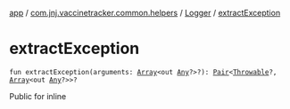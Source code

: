 [app](../../index.md) / [com.jnj.vaccinetracker.common.helpers](../index.md) / [Logger](index.md) / [extractException](./extract-exception.md)

# extractException

`fun extractException(arguments: `[`Array`](https://kotlinlang.org/api/latest/jvm/stdlib/kotlin/-array/index.html)`<out `[`Any`](https://kotlinlang.org/api/latest/jvm/stdlib/kotlin/-any/index.html)`?>?): `[`Pair`](https://kotlinlang.org/api/latest/jvm/stdlib/kotlin/-pair/index.html)`<`[`Throwable`](https://kotlinlang.org/api/latest/jvm/stdlib/kotlin/-throwable/index.html)`?, `[`Array`](https://kotlinlang.org/api/latest/jvm/stdlib/kotlin/-array/index.html)`<out `[`Any`](https://kotlinlang.org/api/latest/jvm/stdlib/kotlin/-any/index.html)`?>>?`

Public for inline

